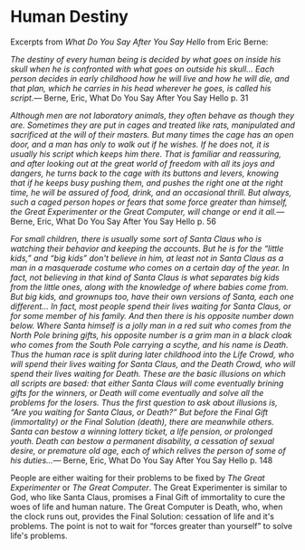 <link href="index.css" rel="stylesheet"></link>

Human Destiny
=============

Excerpts from *What Do You Say After You Say Hello* from Eric Berne:

<quote><cite>The destiny of every human being is decided by what goes on inside his skull when he is confronted with what goes on outside his skull... Each person decides in early childhood how he will live and how he will die, and that plan, which he carries in his head wherever he goes, is called his <i>script</i>.</cite><span>— <author>Berne, Eric</author>, <book>What Do You Say After You Say Hello p. 31</book></span></quote>

<quote><cite>Although men are not laboratory animals, they often behave as though they are. Sometimes they are put in cages and treated like rats, manipulated and sacrificed at the will of their masters. But many times the cage has an open door, and a man has only to walk out if he wishes. If he does not, it is usually his <i>script</i> which keeps him there. That is familiar and reassuring, and after looking out at the great world of freedom with all its joys and dangers, he turns back to the cage with its buttons and levers, knowing that if he keeps busy pushing them, and pushes the right one at the right time, he will be assured of food, drink, and an occasional thrill. But always, such a caged person hopes or fears that some force greater than himself, the <i>Great Experimenter</i> or the <i>Great Computer</i>, will change or end it all.</cite><span>— <author>Berne, Eric</author>, <book>What Do You Say After You Say Hello p. 56</book></span></quote>

<quote><cite>For small children, there is usually some sort of Santa Claus who is watching their behavior and keeping the accounts. But he is for the “little kids,” and “big kids” don't believe in him, at least not in Santa Claus as a man in a masquerade costume who comes on a certain day of the year. In fact, not believing in that kind of Santa Claus is what separates big kids from the little ones, along with the knowledge of where babies come from. But big kids, and grownups too, have their own versions of Santa, each one different... In fact, most people spend their lives waiting for Santa Claus, or for some member of his family. And then there is his opposite number down below. Where <i>Santa</i> himself is a jolly man in a red suit who comes from the North Pole brining gifts, his opposite number is a grim man in a black cloak who comes from the South Pole carrying a scythe, and his name is <i>Death</i>. Thus the human race is split during later childhood into the Life Crowd, who will spend their lives waiting for Santa Claus, and the Death Crowd, who will spend their lives waiting for Death. These are the basic illusions on which all scripts are based: that either Santa Claus will come eventually brining gifts for the winners, or Death will come eventually and solve all the problems for the losers. Thus the first question to ask about illusions is, “Are you waiting for Santa Claus, or Death?” But before the <i>Final Gift</i> (immortality) or the <i>Final Solution</i> (death), there are meanwhile others. Santa can bestow a winning lottery ticket, a life pension, or prolonged youth. Death can bestow a permanent disability, a cessation of sexual desire, or premature old age, each of which relives the person of some of his duties...</cite><span>— <author>Berne, Eric</author>, <book>What Do You Say After You Say Hello p. 148</book></span></quote>

People are either waiting for their problems to be fixed by *The Great Experimenter* or *The Great Computer*. The Great Experimenter is similar to God, who like Santa Claus, promises a Final Gift of immortality to cure the woes of life and human nature. The Great Computer is Death, who, when the clock runs out, provides the Final Solution: cessation of life and it's problems. The point is not to wait for “forces greater than yourself” to solve life's problems.
